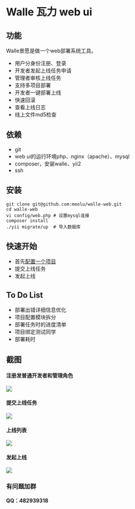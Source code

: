 Walle 瓦力 web ui
==========================

功能
---

Walle景愿是做一个web部署系统工具。

* 用户分身份注册、登录
* 开发者发起上线任务申请
* 管理者审核上线任务
* 支持多项目部署
* 开发者一键部署上线
* 快速回滚
* 查看上线日志
* 线上文件md5检查

依赖
---

* git
* web ui的运行环境php、nginx（apache）、mysql
* composer，安装walle、yii2
* ssh

安装
----
```
git clone git@github.com:meolu/walle-web.git
cd walle-web
vi config/web.php # 设置mysql连接
composer install
./yii migrate/up  # 导入数据库
```

快速开始
-------
* 首先[配置一个项目](https://github.com/meolu/walle-web/blob/master/yml-config.md)
* 提交上线任务
* 发起上线


To Do List
----------

* 部署出错详细信息优化
* 项目配置模块拆分
* 部署任务时的进度清单
* 项目绑定测试同学
* 部署耗时

截图
---
#### 注册发普通开发者和管理角色
![](https://raw.github.com/meolu/walle-web/master/screenshots/login.png)

#### 提交上线任务
![](https://raw.github.com/meolu/walle-web/master/screenshots/walle.gif)

#### 上线列表
![](https://raw.github.com/meolu/walle-web/master/screenshots/task-list.png)

#### 发起上线
![](https://raw.github.com/meolu/walle-web/master/screenshots/deploy.png)


### 有问题加群
**QQ：482939318**
